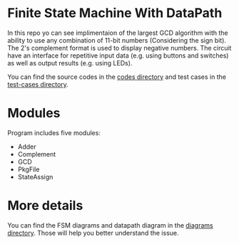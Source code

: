 # Finite State Machine With DataPath

In this repo yo can see implimentaion of the largest GCD algorithm with the ability to use any combination of 11-bit numbers (Considering the sign bit). The 2's complement format is used to display negative numbers. The circuit have an interface for repetitive input data (e.g. using buttons and switches) as well as output results (e.g. using LEDs).

You can find the source codes in the [codes directory](./codes) and test cases in the [test-cases directory](./test-cases).


# Modules

Program includes five modules:
- Adder
- Complement
- GCD
- PkgFile
- StateAssign


# More details

You can find the FSM diagrams and datapath diagram in the [diagrams directory](./diagrams). Those will help you better understand the issue.
